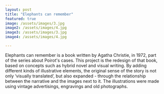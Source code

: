 ```yaml
---
layout: post
title: "Elephants can remember"
featured: true
image: /assets/images/3.jpg
image2: /assets/images/4.jpg
image3: /assets/images/3.jpg
image4: /assets/images/4.jpg

---
```


Elephants can remember is a book written by Agatha Christie, in 1972, part of the series about Poirot's cases. This project is the redesign of that book, based on concepts such as hybrid novel and visual writing. By adding different kinds of illustrative elements, the original sense of the story is not only ‘visually translated’, but also expanded - through the relationship between the narrative and the images next to it. The illustrations were made using vintage advertisings, engravings and old photographs.
